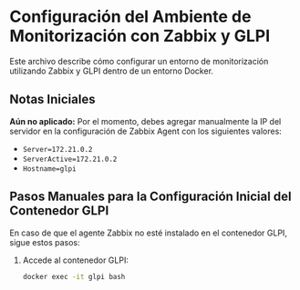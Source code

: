 # Configuración del Ambiente de Monitorización con Zabbix y GLPI

Este archivo describe cómo configurar un entorno de monitorización utilizando Zabbix y GLPI dentro de un entorno Docker.

## Notas Iniciales

**Aún no aplicado:**
Por el momento, debes agregar manualmente la IP del servidor en la configuración de Zabbix Agent con los siguientes valores:
- `Server=172.21.0.2`
- `ServerActive=172.21.0.2`
- `Hostname=glpi`

## Pasos Manuales para la Configuración Inicial del Contenedor GLPI

En caso de que el agente Zabbix no esté instalado en el contenedor GLPI, sigue estos pasos:

1. Accede al contenedor GLPI:
   ```bash
   docker exec -it glpi bash
